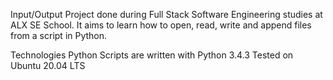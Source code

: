 Input/Output
Project done during Full Stack Software Engineering studies at ALX SE School. It aims to learn how to open, read, write and append files from a script in Python.

Technologies
Python Scripts are written with Python 3.4.3
Tested on Ubuntu 20.04 LTS
